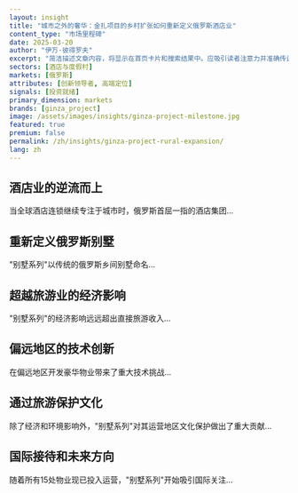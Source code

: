 ```yaml
---
layout: insight
title: "城市之外的奢华：金扎项目的乡村扩张如何重新定义俄罗斯酒店业"
content_type: "市场里程碑"
date: 2025-03-20
author: "伊万·彼得罗夫"
excerpt: "简洁描述文章内容，将显示在首页卡片和搜索结果中。应吸引读者注意力并准确传达文章内容（2-3个句子）。"
sectors: [酒店与度假村]
markets: [俄罗斯]
attributes: [创新领导者, 高端定位]
signals: [投资就绪]
primary_dimension: markets
brands: [ginza_project]
image: /assets/images/insights/ginza-project-milestone.jpg
featured: true
premium: false
permalink: /zh/insights/ginza-project-rural-expansion/
lang: zh
---
```


## 酒店业的逆流而上

当全球酒店连锁继续专注于城市时，俄罗斯首屈一指的酒店集团...

## 重新定义俄罗斯别墅

"别墅系列"以传统的俄罗斯乡间别墅命名...

## 超越旅游业的经济影响

"别墅系列"的经济影响远远超出直接旅游收入...

## 偏远地区的技术创新

在偏远地区开发豪华物业带来了重大技术挑战...

## 通过旅游保护文化

除了经济和环境影响外，"别墅系列"对其运营地区文化保护做出了重大贡献...

## 国际接待和未来方向

随着所有15处物业现已投入运营，"别墅系列"开始吸引国际关注...